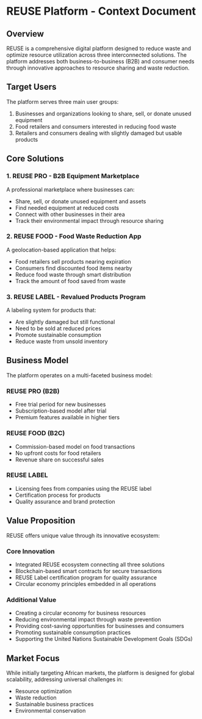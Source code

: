 # REUSE Platform - Context Document

## Overview
REUSE is a comprehensive digital platform designed to reduce waste and optimize resource utilization across three interconnected solutions. The platform addresses both business-to-business (B2B) and consumer needs through innovative approaches to resource sharing and waste reduction.

## Target Users
The platform serves three main user groups:
1. Businesses and organizations looking to share, sell, or donate unused equipment
2. Food retailers and consumers interested in reducing food waste
3. Retailers and consumers dealing with slightly damaged but usable products

## Core Solutions

### 1. REUSE PRO - B2B Equipment Marketplace
A professional marketplace where businesses can:
- Share, sell, or donate unused equipment and assets
- Find needed equipment at reduced costs
- Connect with other businesses in their area
- Track their environmental impact through resource sharing

### 2. REUSE FOOD - Food Waste Reduction App
A geolocation-based application that helps:
- Food retailers sell products nearing expiration
- Consumers find discounted food items nearby
- Reduce food waste through smart distribution
- Track the amount of food saved from waste

### 3. REUSE LABEL - Revalued Products Program
A labeling system for products that:
- Are slightly damaged but still functional
- Need to be sold at reduced prices
- Promote sustainable consumption
- Reduce waste from unsold inventory

## Business Model
The platform operates on a multi-faceted business model:

### REUSE PRO (B2B)
- Free trial period for new businesses
- Subscription-based model after trial
- Premium features available in higher tiers

### REUSE FOOD (B2C)
- Commission-based model on food transactions
- No upfront costs for food retailers
- Revenue share on successful sales

### REUSE LABEL
- Licensing fees from companies using the REUSE label
- Certification process for products
- Quality assurance and brand protection

## Value Proposition
REUSE offers unique value through its innovative ecosystem:

### Core Innovation
- Integrated REUSE ecosystem connecting all three solutions
- Blockchain-based smart contracts for secure transactions
- REUSE Label certification program for quality assurance
- Circular economy principles embedded in all operations

### Additional Value
- Creating a circular economy for business resources
- Reducing environmental impact through waste prevention
- Providing cost-saving opportunities for businesses and consumers
- Promoting sustainable consumption practices
- Supporting the United Nations Sustainable Development Goals (SDGs)

## Market Focus
While initially targeting African markets, the platform is designed for global scalability, addressing universal challenges in:
- Resource optimization
- Waste reduction
- Sustainable business practices
- Environmental conservation 